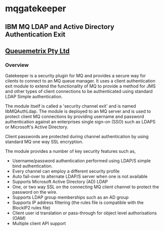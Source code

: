 # mqgatekeeper
<h2>IBM MQ LDAP and Active Directory Authentication Exit</h2>
<h2><a href="https://www.queuemetrix.com">Queuemetrix Pty Ltd</a></h2>
<h3>Overview</h3>
<p>
Gatekeeper is a security plugin for MQ and provides a secure way for clients to connect to an MQ queue manager. It uses a client authentication exit module to extend the functionality of MQ to provide a method for JMS and other types of client connections to be authenticated using standard LDAP Simple authentication.
</p>
<p>
The module itself is called a 'security channel exit' and is named libMQAuthLdap. The module is deployed to an MQ server and is used to protect client MQ connections by providing username and password authentication against an enterprises single sign-on (SSO) such as LDAPS or Microsoft's Active Directory.
</p>
<p>
Client passwords are protected during channel authentication by using standard MQ one way SSL encryption. 
</p>
<p>
The module provides a number of key security features such as,
</p>
<ul>
<li/>Username/password authentication performed using LDAP/S simple bind authentication.
<li/>Every channel can employ a different security profile
<li/>Auto fail-over to alternate LDAP/S server when one is not available
<li/>Supports Microsoft Active Directory (AD) LDAP
<li/>One, or two way SSL on the connecting MQ client channel to protect the password on the wire.
<li/>Supports LDAP group memberships such as an AD group
<li/>Supports IP address filtering (the rules file is compatible with the BlockIP2 rules file)
<li/>Client user id translation or pass-through for object level authorisations (OAM)
<li/>Multiple client API support
</ul>


